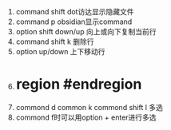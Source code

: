 1. command shift dot访达显示隐藏文件
2.  command p obsidian显示command
3. option shift down/up 向上或向下复制当前行
4. command shift k 删除行
5. option up/down 上下移动行
6. # region #endregion
7. commond d  common k commond shift l 多选
8. commond f时可以用option + enter进行多选